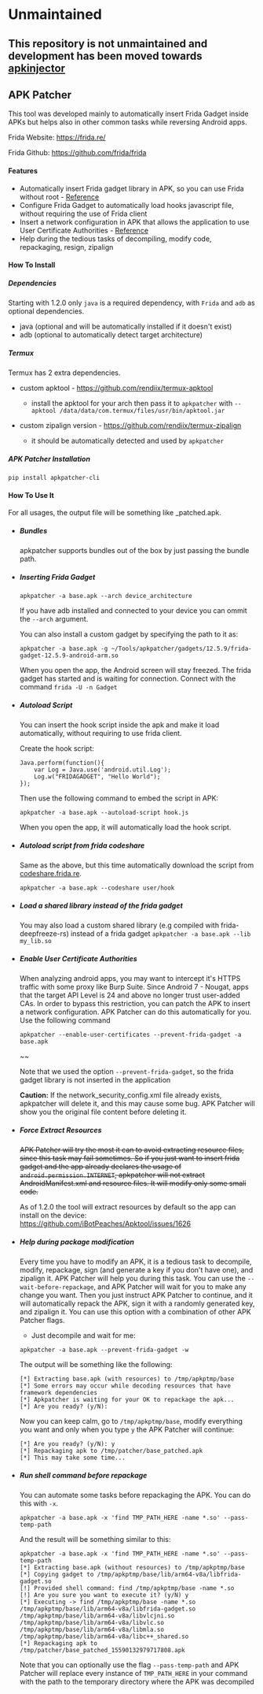 # Unmaintained
## This repository is not unmaintained and development has been moved towards [apkinjector](github.com/nitanmarcel/apkinjector)


## APK Patcher

This tool was developed mainly to automatically insert Frida Gadget inside APKs but helps also in other common tasks while reversing Android apps.

Frida Website: https://frida.re/

Frida Github: https://github.com/frida/frida


#### Features
- Automatically insert Frida gadget library in APK, so you can use Frida without root - [Reference](https://frida.re/docs/gadget/)
- Configure Frida Gadget to automatically load hooks javascript file, without requiring the use of Frida client
- Insert a network configuration in APK that allows the application to use User Certificate Authorities - [Reference](https://android-developers.googleblog.com/2016/07/changes-to-trusted-certificate.html)
- Help during the tedious tasks of decompiling, modify code, repackaging, resign, zipalign

#### How To Install
##### Dependencies
Starting with 1.2.0 only `java` is a required dependency, with `Frida` and `adb` as optional dependencies.

- java (optional and will be automatically installed if it doesn't exist)
- adb (optional to automatically detect target architecture)

##### Termux

 Termux has 2 extra dependencies.

 - custom apktool - https://github.com/rendiix/termux-apktool
    - install the apktool for your arch then pass it to `apkpatcher` with `--apktool /data/data/com.termux/files/usr/bin/apktool.jar`
 
 - custom zipalign version - https://github.com/rendiix/termux-zipalign
    - it should be automatically detected and used by `apkpatcher`
  

##### APK Patcher Installation
`pip install apkpatcher-cli`

#### How To Use It
For all usages, the output file will be something like <apkname>_patched.apk.

- ##### Bundles
  apkpatcher supports bundles out of the box by just passing the bundle path.

- ##### Inserting Frida Gadget
  ```
  apkpatcher -a base.apk --arch device_architecture
  ```

  If you have adb installed and connected to your device you can ommit the `--arch` argument.

  You can also install a custom gadget by specifying the path to it as:
  ```
  apkpatcher -a base.apk -g ~/Tools/apkpatcher/gadgets/12.5.9/frida-gadget-12.5.9-android-arm.so
  ```

  When you open the app, the Android screen will stay freezed. The frida gadget has started and is waiting for connection. Connect with the command `frida -U -n Gadget`

- ##### Autoload Script
  You can insert the hook script inside the apk and make it load automatically, without requiring to use frida client.
  
  Create the hook script:
  ```
  Java.perform(function(){
      var Log = Java.use('android.util.Log');
      Log.w("FRIDAGADGET", "Hello World");
  });
  ```

  Then use the following command to embed the script in APK:
  ```
  apkpatcher -a base.apk --autoload-script hook.js
  ```

  When you open the app, it will automatically load the hook script.

- ##### Autoload script from frida codeshare
  Same as the above, but this time automatically download the script from [codeshare.frida.re](https://codeshare.frida.re).

  ```
  apkpatcher -a base.apk --codeshare user/hook
  ```

- ##### Load a shared library instead of the frida gadget
  You may also load a custom shared library (e.g compiled with frida-deepfreeze-rs) instead of a frida gadget
  `apkpatcher -a base.apk --lib my_lib.so`

- ##### Enable User Certificate Authorities
  When analyzing android apps, you may want to intercept it's HTTPS traffic with some proxy like Burp Suite. Since Android 7 - Nougat, apps that the target API Level is 24 and above no longer trust user-added CAs. In order to bypass this restriction, you can patch the APK to insert a network configuration. APK Patcher can do this automatically for you. Use the following command

  ```
  apkpatcher --enable-user-certificates --prevent-frida-gadget -a base.apk
  ```
  ~~

  Note that we used the option `--prevent-frida-gadget`, so the frida gadget library is not inserted in the application

  **Caution:** If the network_security_config.xml file already exists, apkpatcher will delete it, and this may cause some bug. APK Patcher will show you the original file content before deleting it.

- ##### Force Extract Resources
  ~~APK Patcher will try the most it can to avoid extracting resource files, since this task may fail sometimes. So if you just want to insert frida gadget and the app already declares the usage of `android.permission.INTERNET`, apkpatcher will not extract AndroidManifest.xml and resource files. It will modify only some smali code.~~
  
  As of 1.2.0 the tool will extract resources by default so the app can install on the device: https://github.com/iBotPeaches/Apktool/issues/1626

- ##### Help during package modification
  Every time you have to modify an APK, it is a tedious task to decompile, modify, repackage, sign (and generate a key if you don't have one), and zipalign it. APK Patcher will help you during this task. You can use the `--wait-before-repackage`, and APK Patcher will wait for you to make any change you want. Then you just instruct APK Patcher to continue, and it will automatically repack the APK, sign it with a randomly generated key, and zipalign it. You can use this option with a combination of other APK Patcher flags.

  - Just decompile and wait for me:
  ```
  apkpatcher -a base.apk --prevent-frida-gadget -w
  ```
  The output will be something like the following:
  ```
  [*] Extracting base.apk (with resources) to /tmp/apkptmp/base
  [*] Some errors may occur while decoding resources that have framework dependencies
  [*] Apkpatcher is waiting for your OK to repackage the apk...
  [*] Are you ready? (y/N):
  ```
  Now you can keep calm, go to `/tmp/apkptmp/base`, modify everything you want and only when you type `y` the APK Patcher will continue:
  ```
  [*] Are you ready? (y/N): y
  [*] Repackaging apk to /tmp/patcher/base_patched.apk
  [*] This may take some time...
  ```
  
- ##### Run shell command before repackage
  You can automate some tasks before repackaging the APK. You can do this with `-x`.
  ```
  apkpatcher -a base.apk -x 'find TMP_PATH_HERE -name *.so' --pass-temp-path
  ```
  And the result will be something similar to this:
  ```
  apkpatcher -a base.apk -x 'find TMP_PATH_HERE -name *.so' --pass-temp-path
  [*] Extracting base.apk (without resources) to /tmp/apkptmp/base
  [*] Copying gadget to /tmp/apkptmp/base/lib/arm64-v8a/libfrida-gadget.so
  [!] Provided shell command: find /tmp/apkptmp/base -name *.so
  [!] Are you sure you want to execute it? (y/N) y
  [*] Executing -> find /tmp/apkptmp/base -name *.so
  /tmp/apkptmp/base/lib/arm64-v8a/libfrida-gadget.so
  /tmp/apkptmp/base/lib/arm64-v8a/libvlcjni.so
  /tmp/apkptmp/base/lib/arm64-v8a/libvlc.so
  /tmp/apkptmp/base/lib/arm64-v8a/libmla.so
  /tmp/apkptmp/base/lib/arm64-v8a/libc++_shared.so
  [*] Repackaging apk to /tmp/patcher/base_patched_15590132979717808.apk
  ```
  Note that you can optionally use the flag `--pass-temp-path` and APK Patcher will replace every instance of `TMP_PATH_HERE` in your command with the path to the temporary directory where the APK was decompiled
